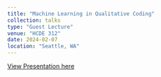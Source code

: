 ```yaml
---
title: "Machine Learning in Qualitative Coding"
collection: talks
type: "Guest Lecture"
venue: "HCDE 312"
date: 2024-02-07
location: "Seattle, WA"
---
```


[View Presentation here](https://docs.google.com/presentation/d/1LyAP8-9ZO5ZnNGip1cOks5_ZbEI-JHgkGgrfc9y0CZI/edit?usp=sharing)
